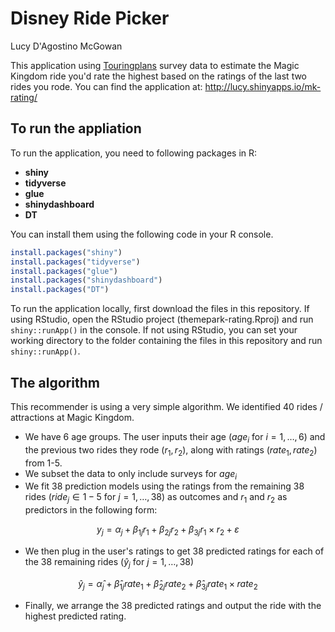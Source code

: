 # Disney Ride Picker
Lucy D'Agostino McGowan

This application using [Touringplans](https://touringplans.com) survey data to estimate the Magic Kingdom ride you'd rate the highest based on the ratings of the last two rides you rode. 
You can find the application at: http://lucy.shinyapps.io/mk-rating/

## To run the appliation

To run the application, you need to following packages in R:

* **shiny**
* **tidyverse**
* **glue**
* **shinydashboard**
* **DT**

You can install them using the following code in your R console.

```r
install.packages("shiny")
install.packages("tidyverse")
install.packages("glue")
install.packages("shinydashboard")
install.packages("DT")
```

To run the application locally, first download the files in this repository. If using RStudio, open the RStudio project (themepark-rating.Rproj) and run `shiny::runApp()` in the console. If not using RStudio, you can set your working directory to the folder containing the files in this repository and run `shiny::runApp()`.

## The algorithm

This recommender is using a very simple algorithm. We identified 40 rides / attractions at Magic Kingdom. 

* We have 6 age groups. The user inputs their age $(age_i$ for $i = 1, \dots, 6)$ and the previous two rides they rode $(r_1, r_2)$, along with ratings $(rate_1, rate_2)$ from 1-5. 
* We subset the data to only include surveys for $age_i$
* We fit 38 prediction models using the ratings from the remaining 38 rides $(ride_j \in 1-5$ for $j = 1, \dots, 38)$ as outcomes and $r_1$ and $r_2$ as predictors in the following form:

$${y}_j = \alpha_j + \beta_{1j}r_1 + \beta_{2j}r_2 + \beta_{3j}r_1\times r_2 + \varepsilon$$

* We then plug in the user's ratings to get 38 predicted ratings for each of the 38 remaining rides $(\hat{y}_j$ for $j=1,\dots,38)$

$$\hat{y}_j = \hat\alpha_j + \hat\beta_{1j}rate_1 + \hat\beta_{2j}rate_2 + \hat\beta_{3j}rate_1\times rate_2$$

* Finally, we arrange the 38 predicted ratings and output the ride with the highest predicted rating. 

